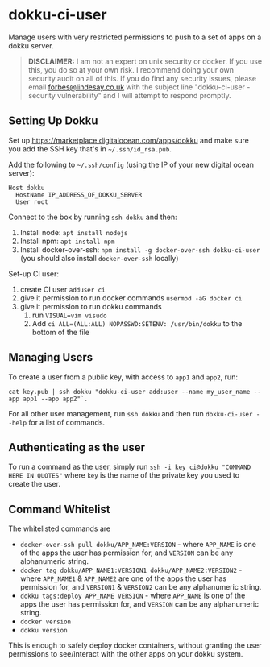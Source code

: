 # dokku-ci-user

Manage users with very restricted permissions to push to a set of apps on a dokku server.

> **DISCLAIMER:** I am not an expert on unix security or docker. If you use this, you do so at your own risk. I recommend doing your own security audit on all of this. If you do find any security issues, please email forbes@lindesay.co.uk with the subject line "dokku-ci-user - security vulnerability" and I will attempt to respond promptly.

## Setting Up Dokku

Set up https://marketplace.digitalocean.com/apps/dokku and make sure you add the SSH key that's in `~/.ssh/id_rsa.pub`.

Add the following to `~/.ssh/config` (using the IP of your new digital ocean server):

```
Host dokku
  HostName IP_ADDRESS_OF_DOKKU_SERVER
  User root
```

Connect to the box by running `ssh dokku` and then:

1. Install node: `apt install nodejs`
1. Install npm: `apt install npm`
1. Install docker-over-ssh: `npm install -g docker-over-ssh dokku-ci-user` (you should also install `docker-over-ssh` locally)

Set-up CI user:

1. create CI user `adduser ci`
1. give it permission to run docker commands `usermod -aG docker ci`
1. give it permission to run dokku commands
   1. run `VISUAL=vim visudo`
   1. Add `ci ALL=(ALL:ALL) NOPASSWD:SETENV: /usr/bin/dokku` to the bottom of the file

## Managing Users

To create a user from a public key, with access to `app1` and `app2`, run:

```
cat key.pub | ssh dokku "dokku-ci-user add:user --name my_user_name --app app1 --app app2"`.
```

For all other user management, run `ssh dokku` and then run `dokku-ci-user --help` for a list of commands.

## Authenticating as the user

To run a command as the user, simply run `ssh -i key ci@dokku "COMMAND HERE IN QUOTES"` where `key` is the name of the private key you used to create the user.

## Command Whitelist

The whitelisted commands are

- `docker-over-ssh pull dokku/APP_NAME:VERSION` - where `APP_NAME` is one of the apps the user has permission for, and `VERSION` can be any alphanumeric string.
- `docker tag dokku/APP_NAME1:VERSION1 dokku/APP_NAME2:VERSION2` - where `APP_NAME1` & `APP_NAME2` are one of the apps the user has permission for, and `VERSION1` & `VERSION2` can be any alphanumeric string.
- `dokku tags:deploy APP_NAME VERSION` - where `APP_NAME` is one of the apps the user has permission for, and `VERSION` can be any alphanumeric string.
- `docker version`
- `dokku version`

This is enough to safely deploy docker containers, without granting the user permissions to see/interact with the other apps on your dokku system.
